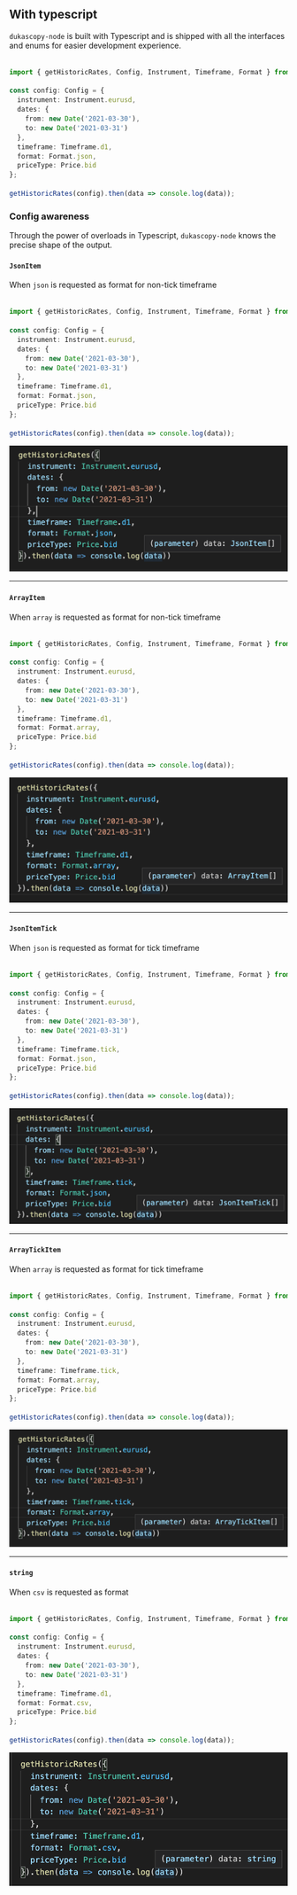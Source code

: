 ## With typescript 

`dukascopy-node` is built with Typescript and is shipped with all the interfaces and enums for easier development experience.

```typescript

import { getHistoricRates, Config, Instrument, Timeframe, Format } from 'dukascopy-node';

const config: Config = {
  instrument: Instrument.eurusd,
  dates: {
    from: new Date('2021-03-30'),
    to: new Date('2021-03-31')
  },
  timeframe: Timeframe.d1,
  format: Format.json,
  priceType: Price.bid
};

getHistoricRates(config).then(data => console.log(data));

```

### Config awareness

Through the power of overloads in Typescript, `dukascopy-node` knows the precise shape of the output.

#### `JsonItem`

When `json` is requested as format for non-tick timeframe

```typescript

import { getHistoricRates, Config, Instrument, Timeframe, Format } from 'dukascopy-node';

const config: Config = {
  instrument: Instrument.eurusd,
  dates: {
    from: new Date('2021-03-30'),
    to: new Date('2021-03-31')
  },
  timeframe: Timeframe.d1,
  format: Format.json,
  priceType: Price.bid
};

getHistoricRates(config).then(data => console.log(data));
```

![JsonItem](https://github.com/Leo4815162342/dukascopy-node/blob/master/examples/with-typescript/json_item.png?raw=true)

---

#### `ArrayItem`

When `array` is requested as format for non-tick timeframe

```typescript

import { getHistoricRates, Config, Instrument, Timeframe, Format } from 'dukascopy-node';

const config: Config = {
  instrument: Instrument.eurusd,
  dates: {
    from: new Date('2021-03-30'),
    to: new Date('2021-03-31')
  },
  timeframe: Timeframe.d1,
  format: Format.array,
  priceType: Price.bid
};

getHistoricRates(config).then(data => console.log(data));
```

![ArrayItem](https://github.com/Leo4815162342/dukascopy-node/blob/master/examples/with-typescript/array_item.png?raw=true)

---

#### `JsonItemTick`

When `json` is requested as format for tick timeframe

```typescript

import { getHistoricRates, Config, Instrument, Timeframe, Format } from 'dukascopy-node';

const config: Config = {
  instrument: Instrument.eurusd,
  dates: {
    from: new Date('2021-03-30'),
    to: new Date('2021-03-31')
  },
  timeframe: Timeframe.tick,
  format: Format.json,
  priceType: Price.bid
};

getHistoricRates(config).then(data => console.log(data));
```

![JsonItemTick](https://github.com/Leo4815162342/dukascopy-node/blob/master/examples/with-typescript/json_item_tick.png?raw=true)

---

#### `ArrayTickItem`

When `array` is requested as format for tick timeframe

```typescript

import { getHistoricRates, Config, Instrument, Timeframe, Format } from 'dukascopy-node';

const config: Config = {
  instrument: Instrument.eurusd,
  dates: {
    from: new Date('2021-03-30'),
    to: new Date('2021-03-31')
  },
  timeframe: Timeframe.tick,
  format: Format.array,
  priceType: Price.bid
};

getHistoricRates(config).then(data => console.log(data));
```

![ArrayTickItem](https://github.com/Leo4815162342/dukascopy-node/blob/master/examples/with-typescript/array_tick_item.png?raw=true)

---

#### `string`

When `csv` is requested as format

```typescript

import { getHistoricRates, Config, Instrument, Timeframe, Format } from 'dukascopy-node';

const config: Config = {
  instrument: Instrument.eurusd,
  dates: {
    from: new Date('2021-03-30'),
    to: new Date('2021-03-31')
  },
  timeframe: Timeframe.d1,
  format: Format.csv,
  priceType: Price.bid
};

getHistoricRates(config).then(data => console.log(data));
```

![string](https://github.com/Leo4815162342/dukascopy-node/blob/master/examples/with-typescript/string.png?raw=true)

